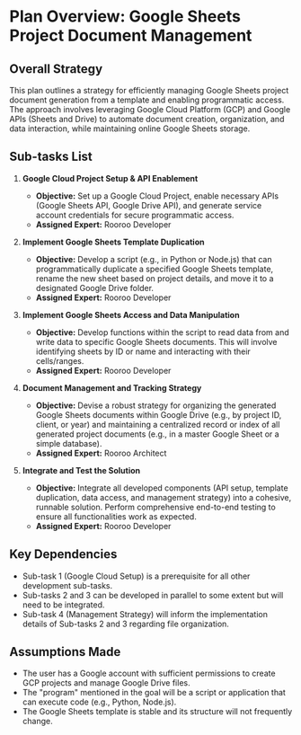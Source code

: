 # Plan Overview: Google Sheets Project Document Management

## Overall Strategy
This plan outlines a strategy for efficiently managing Google Sheets project document generation from a template and enabling programmatic access. The approach involves leveraging Google Cloud Platform (GCP) and Google APIs (Sheets and Drive) to automate document creation, organization, and data interaction, while maintaining online Google Sheets storage.

## Sub-tasks List

1.  **Google Cloud Project Setup & API Enablement**
    *   **Objective:** Set up a Google Cloud Project, enable necessary APIs (Google Sheets API, Google Drive API), and generate service account credentials for secure programmatic access.
    *   **Assigned Expert:** Rooroo Developer

2.  **Implement Google Sheets Template Duplication**
    *   **Objective:** Develop a script (e.g., in Python or Node.js) that can programmatically duplicate a specified Google Sheets template, rename the new sheet based on project details, and move it to a designated Google Drive folder.
    *   **Assigned Expert:** Rooroo Developer

3.  **Implement Google Sheets Access and Data Manipulation**
    *   **Objective:** Develop functions within the script to read data from and write data to specific Google Sheets documents. This will involve identifying sheets by ID or name and interacting with their cells/ranges.
    *   **Assigned Expert:** Rooroo Developer

4.  **Document Management and Tracking Strategy**
    *   **Objective:** Devise a robust strategy for organizing the generated Google Sheets documents within Google Drive (e.g., by project ID, client, or year) and maintaining a centralized record or index of all generated project documents (e.g., in a master Google Sheet or a simple database).
    *   **Assigned Expert:** Rooroo Architect

5.  **Integrate and Test the Solution**
    *   **Objective:** Integrate all developed components (API setup, template duplication, data access, and management strategy) into a cohesive, runnable solution. Perform comprehensive end-to-end testing to ensure all functionalities work as expected.
    *   **Assigned Expert:** Rooroo Developer

## Key Dependencies
*   Sub-task 1 (Google Cloud Setup) is a prerequisite for all other development sub-tasks.
*   Sub-tasks 2 and 3 can be developed in parallel to some extent but will need to be integrated.
*   Sub-task 4 (Management Strategy) will inform the implementation details of Sub-tasks 2 and 3 regarding file organization.

## Assumptions Made
*   The user has a Google account with sufficient permissions to create GCP projects and manage Google Drive files.
*   The "program" mentioned in the goal will be a script or application that can execute code (e.g., Python, Node.js).
*   The Google Sheets template is stable and its structure will not frequently change.